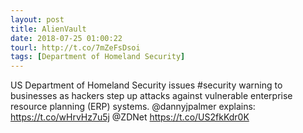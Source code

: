 ```yaml
---
layout: post
title: AlienVault
date: 2018-07-25 01:00:22
tourl: http://t.co/7mZeFsDsoi
tags: [Department of Homeland Security]
---
```

US Department of Homeland Security issues #security warning to businesses as hackers step up attacks against vulnerable enterprise resource planning (ERP) systems. @dannyjpalmer explains: https://t.co/wHrvHz7u5j @ZDNet https://t.co/US2fkKdr0K